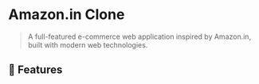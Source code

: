 # Amazon.in Clone
> A full-featured e-commerce web application inspired by Amazon.in, built with modern web technologies.

## 🚀 Features
